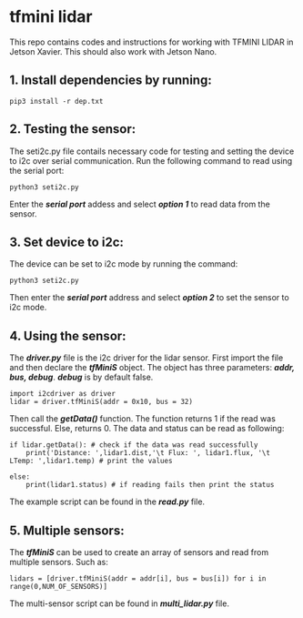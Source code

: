 # tfmini lidar
This repo contains codes and instructions for working with TFMINI LIDAR in Jetson Xavier. This should also work with Jetson Nano.

## 1. Install dependencies by running: 

```
pip3 install -r dep.txt
```

## 2. Testing the sensor:

The seti2c.py file contails necessary code for testing and setting the device to i2c over serial communication. Run the following command to read using the serial port:

```
python3 seti2c.py
```

Enter the ***serial port*** addess and select ***option 1*** to read data from the sensor.

## 3. Set device to i2c:

The device can be set to i2c mode by running the command:

```
python3 seti2c.py
```

Then enter the ***serial port*** address and select ***option 2*** to set the sensor to i2c mode.


## 4. Using the sensor:
The ***driver.py*** file is the i2c driver for the lidar sensor. First import the file and then declare the ***tfMiniS*** object. The object has three parameters: ***addr, bus, debug***. ***debug*** is by default false.

```
import i2cdriver as driver
lidar = driver.tfMiniS(addr = 0x10, bus = 32)
```

Then call the ***getData()*** function. The function returns 1 if the read was successful. Else, returns 0. The data and status can be read as following:

```
if lidar.getData(): # check if the data was read successfully
    print('Distance: ',lidar1.dist,'\t Flux: ', lidar1.flux, '\t LTemp: ',lidar1.temp) # print the values
    
else:
    print(lidar1.status) # if reading fails then print the status
```

The example script can be found in the ***read.py*** file.


## 5. Multiple sensors:
The ***tfMiniS*** can be used to create an array of sensors and read from multiple sensors. Such as:

```
lidars = [driver.tfMiniS(addr = addr[i], bus = bus[i]) for i in range(0,NUM_OF_SENSORS)]
```

The multi-sensor script can be found in  ***multi_lidar.py*** file.

